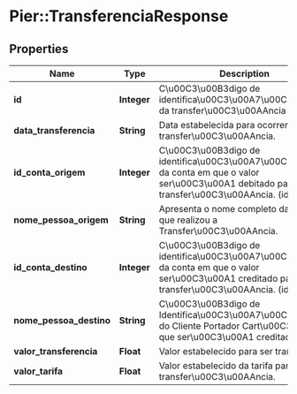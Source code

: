 # Pier::TransferenciaResponse

## Properties
Name | Type | Description | Notes
------------ | ------------- | ------------- | -------------
**id** | **Integer** | C\u00C3\u00B3digo de identifica\u00C3\u00A7\u00C3\u00A3o da transfer\u00C3\u00AAncia (id). | [optional] 
**data_transferencia** | **String** | Data estabelecida para ocorrer a transfer\u00C3\u00AAncia. | [optional] 
**id_conta_origem** | **Integer** | C\u00C3\u00B3digo de identifica\u00C3\u00A7\u00C3\u00A3o da conta em que o valor ser\u00C3\u00A1 debitado para a transfer\u00C3\u00AAncia. (id). | [optional] 
**nome_pessoa_origem** | **String** | Apresenta o nome completo da pessoa que realizou a Transfer\u00C3\u00AAncia. | [optional] 
**id_conta_destino** | **Integer** | C\u00C3\u00B3digo de identifica\u00C3\u00A7\u00C3\u00A3o da conta em que o valor ser\u00C3\u00A1 creditado para a transfer\u00C3\u00AAncia. (id). | [optional] 
**nome_pessoa_destino** | **String** | C\u00C3\u00B3digo de Identifica\u00C3\u00A7\u00C3\u00A3o do Cliente Portador Cart\u00C3\u00A3o que ser\u00C3\u00A1 creditado (id). | [optional] 
**valor_transferencia** | **Float** | Valor estabelecido para ser transferido. | [optional] 
**valor_tarifa** | **Float** | Valor estabelecido da tarifa para a transfer\u00C3\u00AAncia. | [optional] 




